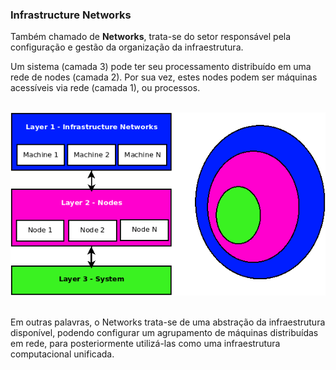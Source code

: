 ### Infrastructure Networks

Também chamado de <b>Networks</b>, trata-se do setor responsável pela configuração e gestão da organização da infraestrutura. 

Um sistema (camada 3) pode ter seu processamento distribuído em uma rede de nodes (camada 2). Por sua vez, estes nodes podem ser máquinas acessíveis via rede (camada 1), ou processos.

<p align="center" >
<br>
<img src="../0%20-%20extras/diagram/general-1.png" />
<br>
<br>
</p>

Em outras palavras, o Networks trata-se de uma abstração da infraestrutura disponível, podendo configurar um agrupamento de máquinas distribuídas em rede, para posteriormente utilizá-las como uma infraestrutura computacional unificada.


